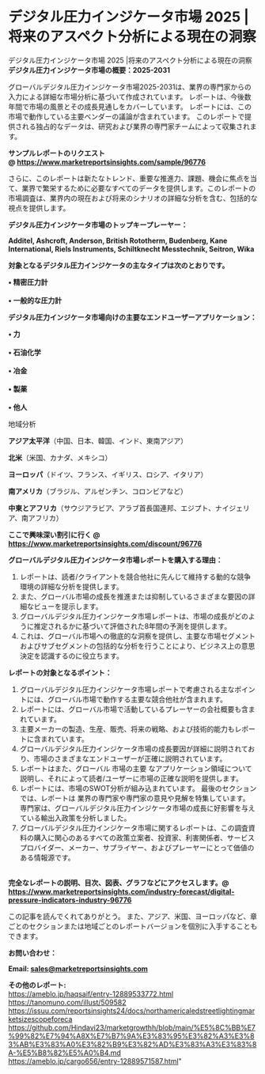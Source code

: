 # デジタル圧力インジケータ市場 2025 |将来のアスペクト分析による現在の洞察
デジタル圧力インジケータ市場 2025 |将来のアスペクト分析による現在の洞察
<strong><b>デジタル圧力インジケータ市場の概要：2025-2031</b></strong>

グローバルデジタル圧力インジケータ市場2025-2031は、業界の専門家からの入力による詳細な市場分析に基づいて作成されています。 レポートは、今後数年間で市場の風景とその成長見通しをカバーしています。 レポートには、この市場で動作している主要ベンダーの議論が含まれています。 このレポートで提供される独占的なデータは、研究および業界の専門家チームによって収集されます。

<strong>サンプルレポートのリクエスト @ <a href=https://www.marketreportsinsights.com/sample/96776>https://www.marketreportsinsights.com/sample/96776</a></strong>

さらに、このレポートは新たなトレンド、重要な推進力、課題、機会に焦点を当て、業界で繁栄するために必要なすべてのデータを提供します。このレポートの市場調査は、業界内の現在および将来のシナリオの詳細な分析を含む、包括的な視点を提供します。

<strong>デジタル圧力インジケータ市場のトップキープレーヤー：</strong>

<strong>Additel, Ashcroft, Anderson, British Rototherm, Budenberg, Kane International, Riels Instruments, Schiltknecht Messtechnik, Seitron, Wika</strong>

<strong><b>対象となるデジタル圧力インジケータの主なタイプは次のとおりです。</b></strong>

<strong>• 精密圧力計<br><br>• 一般的な圧力計</strong>

<strong><b>デジタル圧力インジケータ市場向けの主要なエンドユーザーアプリケーション：</b></strong>

<strong>• 力<br><br>• 石油化学<br><br>• 冶金<br><br>• 製薬<br><br>• 他人</strong>

 地域分析

<strong><b>アジア太平洋</b></strong>（中国、日本、韓国、インド、東南アジア）

<strong><b>北米</b></strong>（米国、カナダ、メキシコ）

<strong><b>ヨーロッパ</b></strong>（ドイツ、フランス、イギリス、ロシア、イタリア）

<strong><b>南アメリカ</b></strong>（ブラジル、アルゼンチン、コロンビアなど）

<strong><b>中東とアフリカ</b></strong>（サウジアラビア、アラブ首長国連邦、エジプト、ナイジェリア、南アフリカ）

<strong>ここで興味深い割引に行く @ <a href=https://www.marketreportsinsights.com/discount/96776>https://www.marketreportsinsights.com/discount/96776</a></strong>

<strong><b>グローバルデジタル圧力インジケータ市場レポートを購入する理由：</b></strong>
<ol>
  <li>レポートは、読者/クライアントを競合他社に先んじて維持する動的な競争環境の詳細な分析を提供します。</li>
  <li>また、グローバル市場の成長を推進または抑制しているさまざまな要因の詳細なビューを提示します。</li>
  <li>グローバルデジタル圧力インジケータ市場レポートは、市場の成長がどのように推定されるかに基づいて評価された8年間の予測を提供します。</li>
  <li>これは、グローバル市場への徹底的な洞察を提供し、主要な市場セグメントおよびサブセグメントの包括的な分析を行うことにより、ビジネス上の意思決定を認識するのに役立ちます。</li>
</ol>
<strong><b>レポートの対象となるポイント：</b></strong>
<ol>
  <li>グローバルデジタル圧力インジケータ市場レポートで考慮される主なポイントには、グローバル市場で動作する主要な競合他社が含まれます。</li>
  <li>レポートには、グローバル市場で活動しているプレーヤーの会社概要も含まれています。</li>
  <li>主要メーカーの製造、生産、販売、将来の戦略、および技術的能力もレポートに含まれています。</li>
  <li>グローバルデジタル圧力インジケータ市場の成長要因が詳細に説明されており、市場のさまざまなエンドユーザーが正確に説明されています。</li>
  <li>レポートはまた、グローバル 市場の主要 なアプリケーション領域について説明し、それによって読者/ユーザーに市場の正確な説明を提供します。</li>
  <li>レポートには、市場のSWOT分析が組み込まれています。 最後のセクションでは、レポートは 業界の専門家や専門家の意見や見解を特集しています。 専門家は、グローバルデジタル圧力インジケータ市場の成長に好影響を与えている輸出入政策を分析しました。</li>
  <li>グローバルデジタル圧力インジケータ市場に関するレポートは、この調査資料の購入に関心のあるすべての政策立案者、投資家、利害関係者、サービスプロバイダー、メーカー、サプライヤー、およびプレーヤーにとって価値のある情報源です。</li>
</ol><br>
<strong>完全なレポートの説明、目次、図表、グラフなどにアクセスします。@ <a href=https://www.marketreportsinsights.com/industry-forecast/digital-pressure-indicators-industry-96776>https://www.marketreportsinsights.com/industry-forecast/digital-pressure-indicators-industry-96776</a></strong>

この記事を読んでくれてありがとう。 また、アジア、米国、ヨーロッパなど、章ごとのセクションまたは地域ごとのレポートバージョンを個別に入手することもできます。

<strong><b>お問い合わせ：</b></strong>

<strong>Email: </strong><a href=mailto:sales@marketreportsinsights.com><strong>sales@marketreportsinsights.com</strong></a>

<strong>その他のレポート:</strong>
<br>
<a href=https://ameblo.jp/haqsaif/entry-12889533772.html>https://ameblo.jp/haqsaif/entry-12889533772.html</a>
<br>
<a href=https://tanomuno.com/illust/509582>https://tanomuno.com/illust/509582</a>
<br>
<a href=https://issuu.com/reportsinsights24/docs/northamericaledstreetlightingmarketsizescopeforeca>https://issuu.com/reportsinsights24/docs/northamericaledstreetlightingmarketsizescopeforeca</a>
<br>
<a href=https://github.com/Hindavi23/marketgrowthh/blob/main/%E5%8C%BB%E7%99%82%E7%94%A8X%E7%B7%9A%E3%83%95%E3%82%A3%E3%83%AB%E3%83%A0%E3%82%B9%E3%82%AD%E3%83%A3%E3%83%8A-%E5%B8%82%E5%A0%B4.md>https://github.com/Hindavi23/marketgrowthh/blob/main/%E5%8C%BB%E7%99%82%E7%94%A8X%E7%B7%9A%E3%83%95%E3%82%A3%E3%83%AB%E3%83%A0%E3%82%B9%E3%82%AD%E3%83%A3%E3%83%8A-%E5%B8%82%E5%A0%B4.md</a>
<br>
<a href=https://ameblo.jp/cargo656/entry-12889571587.html>https://ameblo.jp/cargo656/entry-12889571587.html</a>"
